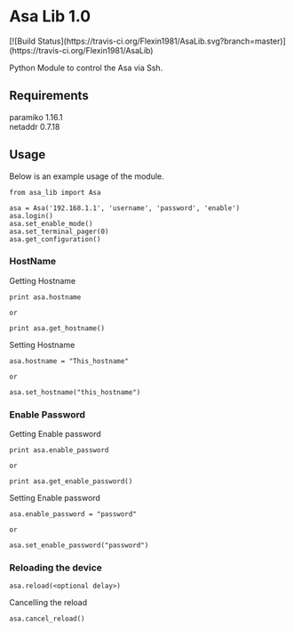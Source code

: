 <h1>Asa Lib 1.0</h1>
[![Build Status](https://travis-ci.org/Flexin1981/AsaLib.svg?branch=master)](https://travis-ci.org/Flexin1981/AsaLib)

Python Module to control the Asa via Ssh.

<h2>Requirements</h2>

paramiko 1.16.1<br>
netaddr 0.7.18

<h2>Usage</h2>

Below is an example usage of the module.

    from asa_lib import Asa
    
    asa = Asa('192.168.1.1', 'username', 'password', 'enable')
    asa.login()
    asa.set_enable_mode()
    asa.set_terminal_pager(0)
    asa.get_configuration()
    
    
<h3>HostName</h3>

Getting Hostname

    print asa.hostname
    
    or 
    
    print asa.get_hostname()
    
Setting Hostname

    asa.hostname = "This_hostname"
    
    or 
    
    asa.set_hostname("this_hostname")
    
<h3>Enable Password</h3>

Getting Enable password

    print asa.enable_password
    
    or 
    
    print asa.get_enable_password()
    
Setting Enable password

    asa.enable_password = "password"
    
    or 
    
    asa.set_enable_password("password")
    
<h3>Reloading the device</h3>

    asa.reload(<optional delay>)
    
Cancelling the reload

    asa.cancel_reload()
    

    


